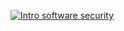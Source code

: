 [![Intro software security][img]][vid]

[vid]: https://youtu.be/KblmdFCrp-o
[img]: https://img.youtube.com/vi/KblmdFCrp-o/hqdefault.jpg

